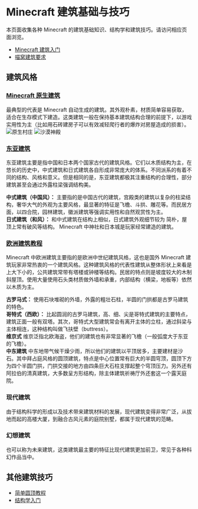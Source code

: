 # Minecraft 建筑基础与技巧

本页面收集各种 Minecraft 的建筑基础知识、结构学和建筑技巧。请访问相应页面浏览。
- [Minecraft 建筑入门](space/building/minecraft-building.md)  
- [喵窝建筑要求](space/building/nyaacat-contruction-requirements.md)

## 建筑风格

### [Minecraft 原生建筑](space/building/minecraft-building.md)  
最典型的代表是 Minecraft 自动生成的建筑。其外观朴素，材质简单容易获取，适合在生存模式下建造。这类建筑一般在保持基本建筑结构合理的前提下，以游戏实用性为主（比如用石砖建房子可以有效减轻爬行者的爆炸对房屋造成的损害）。  
![原生村庄](../../assets/images/building-tutorial/building-style/minecraft-village1.png)  ![沙漠神殿](../..assets/images/building-tutorial/building-style/Minecraft-Desert-Temple.jpg)

### [东亚建筑](space/building/tutorial-eastern-style.md)
东亚建筑主要是指中国和日本两个国家古代的建筑风格。它们以木质结构为主，在悠长的历史中，中式建筑和日式建筑各自形成非常庞大的体系。不同派系的有着不同的结构、风格和意义。但是相同的是，东亚建筑都极其注重结构的合理性，部分建筑甚至会通过外露柱梁强调结构美。

**中式建筑（中国风）：** 
主要指的是中国古代的建筑，宫殿类的建筑以复杂的柱梁结构，奢华大气的外观为主要风格，最显著的特征是飞檐、斗拱、雕花等。而民居方面，以四合院，园林建筑，徽派建筑等强调实用性和自然观赏性为主。  
**日式建筑（和风）：**
和中式建筑在结构上相似，日式建筑外观细节较为
简朴，屋顶上常有破风等结构。 Minecraft 中神社和日本城是玩家经常建造的建筑。

### [欧洲建筑教程](space/building/tutorial-medieval.md)
Minecraft 中欧洲建筑主要指的是欧洲中世纪建筑风格，这也是国外 Minecraft 建筑玩家非常热衷的一个建筑风格。这种建筑风格的代表性建筑从整体形状上来看是上大下小的，公共建筑常带有塔楼或钟楼等结构。民居的特点则是坡度较大的木制斜屋顶。使用大量使用石头类材质做外墙和承重，内部结构（横梁，地板等）依然以木质为主。
 
**古罗马式：** 使用石块堆砌的外墙，外露的粗壮石柱，半圆的门拱都是古罗马建筑的特色。  
**哥特式（西欧）：**
比起圆润的古罗马建筑，高、细、尖是哥特式建筑的主要特点，建筑正面一般有双塔。其次，哥特式大型建筑常会有离开主体的立柱，通过斜梁与主体相连，这种结构叫做飞扶壁（buttress）。  
**维京式**
维京泛指北欧海盗，他们的建筑也有非常显著的飞檐（一般弧度大于东亚的飞檐）。  
**中东建筑**
中东地带气候干燥少雨，所以他们的建筑以平顶居多，主要建材是沙石。其中拜占庭风格的圆顶建筑，特点是中心位置常有巨大的半圆穹顶，圆顶下方为四个半圆门拱，门拱交接的地方由四条巨大石柱支撑起整个穹顶压力。另外还有阿拉伯的清真建筑，大多数呈方形结构，除主体建筑祈祷厅外还套这一个露天庭院。

### 现代建筑
由于结构科学的形成以及技术带来建筑材料的发展，现代建筑变得非常广泛，从拔地而起的高楼大厦，到融合古风元素的庭院别墅，都属于现代建筑的范畴。

### 幻想建筑
也可以称为未来建筑，这类建筑最主要的特征比现代建筑更加前卫，常见于各种科幻作品当中。

## 其他建筑技巧
- [简单圆顶教程](space/building/tutorial-dome.md)  
- [结构学入门](space/building/architechture-introduction.md)

